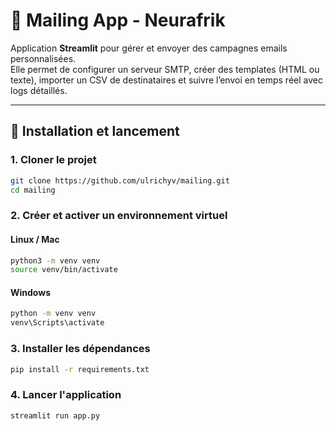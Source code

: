 # 📧 Mailing App - Neurafrik

Application **Streamlit** pour gérer et envoyer des campagnes emails personnalisées.  
Elle permet de configurer un serveur SMTP, créer des templates (HTML ou texte), importer un CSV de destinataires et suivre l’envoi en temps réel avec logs détaillés.

---

## 🚀 Installation et lancement

### 1. Cloner le projet

```bash
git clone https://github.com/ulrichyv/mailing.git
cd mailing
```

### 2. Créer et activer un environnement virtuel

#### Linux / Mac
```bash
python3 -m venv venv
source venv/bin/activate
```

#### Windows
```bash
python -m venv venv
venv\Scripts\activate
```

### 3. Installer les dépendances

```bash
pip install -r requirements.txt
```

### 4. Lancer l'application

```bash
streamlit run app.py
```
